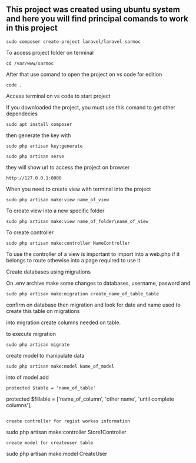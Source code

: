 ## This project was created using ubuntu system and here you will find principal comands to work in this project

```
sudo composer create-project laravel/laravel sarmoc
```

To access project folder on terminal

```
cd /var/www/sarmoc
```

After that use comand to open the project on vs code for edition

```
code .
```

Access terminal on vs code to start project

If you downloaded the project, you must use this comand to get other dependecies

```
sudo apt install composer
```

then generate the key with

```
sudo php artisan key:generate
```

```
sudo php artisan serve
```

they will show url to access the project on browser

```
http://127.0.0.1:8000
```

When you need to create view with terminal into the project

```
sudo php artisan make:view name_of_view
```

To create view into a new specific folder

```
sudo php artisan make:view name_of_folder\name_of_view
```

To create controller

```
sudo php artisan make:controller NameController
```

To use the controller of a view is important to import into a web.php if it belongs to route othewise into a page required to use it

Create databases using migrations

On .env archive make some changes to databases, username, pasword and

```
sudo php artisan make:migration create_name_of_table_table
```

confirm on database then migration and look for date and name used to create this table on migrations

into migration create columns needed on table.

to execute migration

```
sudo php artisan migrate
```

create model to manipulate data

```
sudo php artisan make:model Name_of_model
```

into of model add

```
protected $table = 'name_of_table'
```
protected $fillable = ['name_of_column', 'other name', 'until complete columns'];
```

create controller for regist workas information

```
sudo php artisan make:controller Store1Controller
```
create model for createuser table

```
sudo php artisan make:model CreateUser
```




